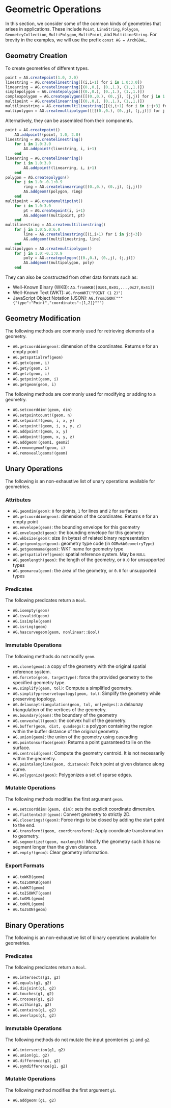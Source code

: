 # Geometric Operations

In this section, we consider some of the common kinds of geometries that arises in applications. These include `Point`, `LineString`, `Polygon`, `GeometryCollection`, `MultiPolygon`, `MultiPoint`, and `MultiLineString`. For brevity in the examples, we will use the prefix `const AG = ArchGDAL`.

## Geometry Creation
To create geometries of different types.

```julia
point = AG.createpoint(1.0, 2.0)
linestring = AG.createlinestring([(i,i+1) for i in 1.0:3.0])
linearring = AG.createlinearring([(0.,0.), (0.,1.), (1.,1.)])
simplepolygon = AG.createpolygon([(0.,0.), (0.,1.), (1.,1.)])
complexpolygon = AG.createpolygon([[(0.,0.), (0.,j), (j,j)] for j in 1.0:-0.1:0.9])
multipoint = AG.createlinearring([(0.,0.), (0.,1.), (1.,1.)])
multilinestring = AG.createmultilinestring([[(i,i+1) for i in j:j+3] for j in 1.0:5.0:6.0])
multipolygon = AG.createmultipolygon([[[(0.,0.), (0.,j), (j,j)]] for j in 1.0:-0.1:0.9])
```

Alternatively, they can be assembled from their components.
```julia
point = AG.createpoint()
    AG.addpoint!(point, 1.0, 2.0)
linestring = AG.createlinestring()
    for i in 1.0:3.0
        AG.addpoint!(linestring, i, i+1)
    end
linearring = AG.createlinearring()
    for i in 1.0:3.0
        AG.addpoint!(linearring, i, i+1)
    end
polygon = AG.createpolygon()
    for j in 1.0:-0.1:0.9
        ring = AG.createlinearring([(0.,0.), (0.,j), (j,j)])
        AG.addgeom!(polygon, ring)
    end
multipoint = AG.createmultipoint()
    for i in 1.0:3.0
        pt = AG.createpoint(i, i+1)
        AG.addgeom!(multipoint, pt)
    end
multilinestring = AG.createmultilinestring()
    for j in 1.0:5.0:6.0
        line = AG.createlinestring([(i,i+1) for i in j:j+3])
        AG.addgeom!(multilinestring, line)
    end
multipolygon = AG.createmultipolygon()
    for j in 1.0:-0.1:0.9
        poly = AG.createpolygon([(0.,0.), (0.,j), (j,j)])
        AG.addgeom!(multipolygon, poly)
    end
```

They can also be constructed from other data formats such as:
* Well-Known Binary (WKB): `AG.fromWKB([0x01,0x01,...,0x27,0x41])`
* Well-Known Text (WKT): `AG.fromWKT("POINT (1 2)")`
* JavaScript Object Notation (JSON): `AG.fromJSON("""{"type":"Point","coordinates":[1,2]}""")`

## Geometry Modification
The following methods are commonly used for retrieving elements of a geometry.

* `AG.getcoorddim(geom)`: dimension of the coordinates. Returns `0` for an empty point
* `AG.getspatialref(geom)`
* `AG.getx(geom, i)`
* `AG.gety(geom, i)`
* `AG.getz(geom, i)`
* `AG.getpoint(geom, i)`
* `AG.getgeom(geom, i)`

The following methods are commonly used for modifying or adding to a geometry.
* `AG.setcoorddim!(geom, dim)`
* `AG.setpointcount!(geom, n)`
* `AG.setpoint!(geom, i, x, y)`
* `AG.setpoint!(geom, i, x, y, z)`
* `AG.addpoint!(geom, x, y)`
* `AG.addpoint!(geom, x, y, z)`
* `AG.addgeom!(geom1, geom2)`
* `AG.removegeom!(geom, i)`
* `AG.removeallgeoms!(geom)`

## Unary Operations
The following is an non-exhaustive list of unary operations available for geometries.

### Attributes

* `AG.geomdim(geom)`: `0` for points, `1` for lines and `2` for surfaces
* `AG.getcoorddim(geom)`: dimension of the coordinates. Returns `0` for an empty point
* `AG.envelope(geom)`: the bounding envelope for this geometry
* `AG.envelope3d(geom)`: the bounding envelope for this geometry
* `AG.wkbsize(geom)`: size (in bytes) of related binary representation
* `AG.getgeomtype(geom)`: geometry type code (in `OGRwkbGeometryType`)
* `AG.getgeomname(geom)`: WKT name for geometry type
* `AG.getspatialref(geom)`: spatial reference system. May be `NULL`
* `AG.geomlength(geom)`: the length of the geometry, or `0.0` for unsupported types
* `AG.geomarea(geom)`: the area of the geometry, or `0.0` for unsupported types

### Predicates
The following predicates return a `Bool`.

* `AG.isempty(geom)`
* `AG.isvalid(geom)`
* `AG.issimple(geom)`
* `AG.isring(geom)`
* `AG.hascurvegeom(geom, nonlinear::Bool)`

### Immutable Operations
The following methods do not modify `geom`.

* `AG.clone(geom)`: a copy of the geometry with the original spatial reference system.
* `AG.forceto(geom, targettype)`: force the provided geometry to the specified geometry type.
* `AG.simplify(geom, tol)`: Compute a simplified geometry.
* `AG.simplifypreservetopology(geom, tol)`: Simplify the geometry while preserving topology.
* `AG.delaunaytriangulation(geom, tol, onlyedges)`: a delaunay triangulation of the vertices of the geometry.
* `AG.boundary(geom)`: the boundary of the geometry
* `AG.convexhull(geom)`: the convex hull of the geometry.
* `AG.buffer(geom, dist, quadsegs)`: a polygon containing the region within the buffer distance of the original geometry.
* `AG.union(geom)`: the union of the geometry using cascading
* `AG.pointonsurface(geom)`: Returns a point guaranteed to lie on the surface.
* `AG.centroid(geom)`: Compute the geometry centroid. It is not necessarily within the geometry.
* `AG.pointalongline(geom, distance)`: Fetch point at given distance along curve.
* `AG.polygonize(geom)`: Polygonizes a set of sparse edges.

### Mutable Operations
The following methods modifies the first argument `geom`.

* `AG.setcoorddim!(geom, dim)`: sets the explicit coordinate dimension.
* `AG.flattento2d!(geom)`: Convert geometry to strictly 2D.
* `AG.closerings!(geom)`: Force rings to be closed by adding the start point to the end.
* `AG.transform!(geom, coordtransform)`: Apply coordinate transformation to geometry.
* `AG.segmentize!(geom, maxlength)`: Modify the geometry such it has no segment longer than the given distance.
* `AG.empty!(geom)`: Clear geometry information.

### Export Formats

* `AG.toWKB(geom)`
* `AG.toISOWKB(geom)`
* `AG.toWKT(geom)`
* `AG.toISOWKT(geom)`
* `AG.toGML(geom)`
* `AG.toKML(geom)`
* `AG.toJSON(geom)`

## Binary Operations
The following is an non-exhaustive list of binary operations available for geometries.

### Predicates
The following predicates return a `Bool`.

* `AG.intersects(g1, g2)`
* `AG.equals(g1, g2)`
* `AG.disjoint(g1, g2)`
* `AG.touches(g1, g2)`
* `AG.crosses(g1, g2)`
* `AG.within(g1, g2)`
* `AG.contains(g1, g2)`
* `AG.overlaps(g1, g2)`

### Immutable Operations
The following methods do not mutate the input geomteries `g1` and `g2`.

* `AG.intersection(g1, g2)`
* `AG.union(g1, g2)`
* `AG.difference(g1, g2)`
* `AG.symdifference(g1, g2)`

### Mutable Operations
The following method modifies the first argument `g1`.

* `AG.addgeom!(g1, g2)`


